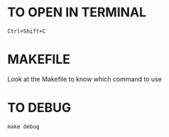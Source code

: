 # TO OPEN IN TERMINAL
`Ctrl+Shift+C`

# MAKEFILE
Look at the Makefile to know which command to use

# TO DEBUG
`make debug`